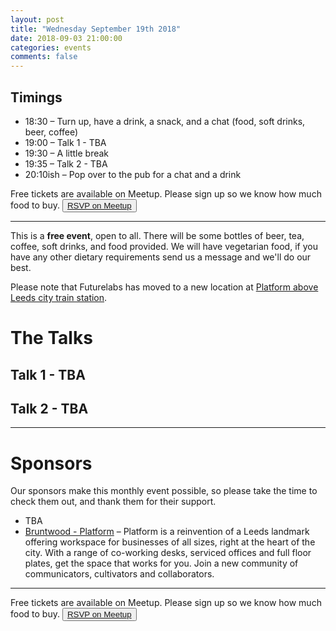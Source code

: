 ```yaml
---
layout: post
title: "Wednesday September 19th 2018"
date: 2018-09-03 21:00:00
categories: events
comments: false
---
```


## Timings

* 18:30 – Turn up, have a drink, a snack, and a chat (food, soft drinks, beer, coffee)
* 19:00 – Talk 1 - TBA
* 19:30 – A little break
* 19:35 – Talk 2 - TBA
* 20:10ish – Pop over to the pub for a chat and a drink

Free tickets are available on Meetup. Please sign up so we know how much food to buy. <button>[RSVP on Meetup](https://www.meetup.com/leedsphp/events/253971927/)</button>

<hr/>

This is a **free event**, open to all. There will be some bottles of beer, tea, coffee, soft drinks, and food provided. We will have vegetarian food, if you have any other dietary requirements send us a message and we'll do our best.

Please note that Futurelabs has moved to a new location at [Platform above Leeds city train station](https://bruntwood.co.uk/our-locations/leeds/platform/).

# The Talks

## Talk 1 - TBA

## Talk 2 - TBA

<hr/>

# Sponsors

Our sponsors make this monthly event possible, so please take the time to check them out, and thank them for their support.

* TBA
* [Bruntwood - Platform](https://bruntwood.co.uk/our-locations/leeds/platform/) – Platform is a reinvention of a Leeds landmark offering workspace for businesses of all sizes, right at the heart of the city. With a range of co-working desks, serviced offices and full floor plates, get the space that works for you. Join a new community of communicators, cultivators and collaborators.

<hr/>

Free tickets are available on Meetup. Please sign up so we know how much food to buy. <button>[RSVP on Meetup](https://www.meetup.com/leedsphp/events/253971927/)</button>
